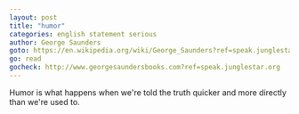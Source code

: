 ```yaml
---
layout: post
title: "humor"
categories: english statement serious
author: George Saunders
goto: https://en.wikipedia.org/wiki/George_Saunders?ref=speak.junglestar.org
go: read
gocheck: http://www.georgesaundersbooks.com?ref=speak.junglestar.org
---
```

Humor is what happens when we're told the truth quicker and more directly than we're used to.
